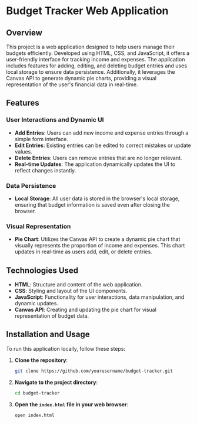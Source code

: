 # Budget Tracker Web Application

## Overview
This project is a web application designed to help users manage their budgets efficiently. Developed using HTML, CSS, and JavaScript, it offers a user-friendly interface for tracking income and expenses. The application includes features for adding, editing, and deleting budget entries and uses local storage to ensure data persistence. Additionally, it leverages the Canvas API to generate dynamic pie charts, providing a visual representation of the user's financial data in real-time.

## Features

### User Interactions and Dynamic UI
- **Add Entries**: Users can add new income and expense entries through a simple form interface.
- **Edit Entries**: Existing entries can be edited to correct mistakes or update values.
- **Delete Entries**: Users can remove entries that are no longer relevant.
- **Real-time Updates**: The application dynamically updates the UI to reflect changes instantly.

### Data Persistence
- **Local Storage**: All user data is stored in the browser's local storage, ensuring that budget information is saved even after closing the browser.

### Visual Representation
- **Pie Chart**: Utilizes the Canvas API to create a dynamic pie chart that visually represents the proportion of income and expenses. This chart updates in real-time as users add, edit, or delete entries.

## Technologies Used
- **HTML**: Structure and content of the web application.
- **CSS**: Styling and layout of the UI components.
- **JavaScript**: Functionality for user interactions, data manipulation, and dynamic updates.
- **Canvas API**: Creating and updating the pie chart for visual representation of budget data.

## Installation and Usage
To run this application locally, follow these steps:

1. **Clone the repository**:
    ```sh
    git clone https://github.com/yourusername/budget-tracker.git
    ```
2. **Navigate to the project directory**:
    ```sh
    cd budget-tracker
    ```
3. **Open the `index.html` file in your web browser**:
    ```sh
    open index.html
    ```



